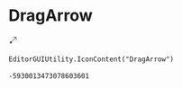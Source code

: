 # DragArrow
![](/img/DragArrow.png)

``` CSharp
EditorGUIUtility.IconContent("DragArrow")
```
```
-5930013473078603601
```
